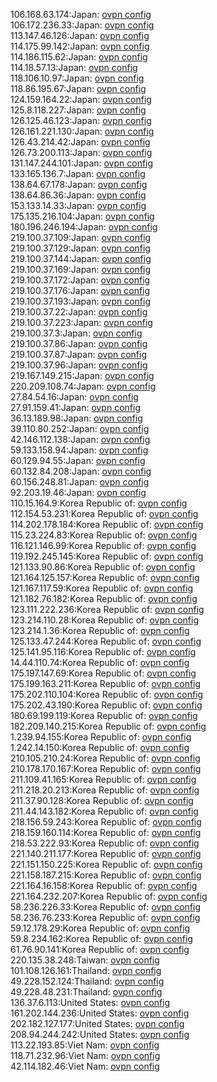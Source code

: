 106.168.63.174:Japan: [ovpn config](vpn/106_168_63_174.ovpn)  
106.172.236.33:Japan: [ovpn config](vpn/106_172_236_33.ovpn)  
113.147.46.126:Japan: [ovpn config](vpn/113_147_46_126.ovpn)  
114.175.99.142:Japan: [ovpn config](vpn/114_175_99_142.ovpn)  
114.186.115.62:Japan: [ovpn config](vpn/114_186_115_62.ovpn)  
114.18.57.13:Japan: [ovpn config](vpn/114_18_57_13.ovpn)  
118.106.10.97:Japan: [ovpn config](vpn/118_106_10_97.ovpn)  
118.86.195.67:Japan: [ovpn config](vpn/118_86_195_67.ovpn)  
124.159.164.22:Japan: [ovpn config](vpn/124_159_164_22.ovpn)  
125.8.118.227:Japan: [ovpn config](vpn/125_8_118_227.ovpn)  
126.125.46.123:Japan: [ovpn config](vpn/126_125_46_123.ovpn)  
126.161.221.130:Japan: [ovpn config](vpn/126_161_221_130.ovpn)  
126.43.214.42:Japan: [ovpn config](vpn/126_43_214_42.ovpn)  
126.73.200.113:Japan: [ovpn config](vpn/126_73_200_113.ovpn)  
131.147.244.101:Japan: [ovpn config](vpn/131_147_244_101.ovpn)  
133.165.136.7:Japan: [ovpn config](vpn/133_165_136_7.ovpn)  
138.64.67.178:Japan: [ovpn config](vpn/138_64_67_178.ovpn)  
138.64.86.36:Japan: [ovpn config](vpn/138_64_86_36.ovpn)  
153.133.14.33:Japan: [ovpn config](vpn/153_133_14_33.ovpn)  
175.135.216.104:Japan: [ovpn config](vpn/175_135_216_104.ovpn)  
180.196.246.194:Japan: [ovpn config](vpn/180_196_246_194.ovpn)  
219.100.37.109:Japan: [ovpn config](vpn/219_100_37_109.ovpn)  
219.100.37.129:Japan: [ovpn config](vpn/219_100_37_129.ovpn)  
219.100.37.144:Japan: [ovpn config](vpn/219_100_37_144.ovpn)  
219.100.37.169:Japan: [ovpn config](vpn/219_100_37_169.ovpn)  
219.100.37.172:Japan: [ovpn config](vpn/219_100_37_172.ovpn)  
219.100.37.176:Japan: [ovpn config](vpn/219_100_37_176.ovpn)  
219.100.37.193:Japan: [ovpn config](vpn/219_100_37_193.ovpn)  
219.100.37.22:Japan: [ovpn config](vpn/219_100_37_22.ovpn)  
219.100.37.223:Japan: [ovpn config](vpn/219_100_37_223.ovpn)  
219.100.37.3:Japan: [ovpn config](vpn/219_100_37_3.ovpn)  
219.100.37.86:Japan: [ovpn config](vpn/219_100_37_86.ovpn)  
219.100.37.87:Japan: [ovpn config](vpn/219_100_37_87.ovpn)  
219.100.37.96:Japan: [ovpn config](vpn/219_100_37_96.ovpn)  
219.167.149.215:Japan: [ovpn config](vpn/219_167_149_215.ovpn)  
220.209.108.74:Japan: [ovpn config](vpn/220_209_108_74.ovpn)  
27.84.54.16:Japan: [ovpn config](vpn/27_84_54_16.ovpn)  
27.91.159.41:Japan: [ovpn config](vpn/27_91_159_41.ovpn)  
36.13.189.98:Japan: [ovpn config](vpn/36_13_189_98.ovpn)  
39.110.80.252:Japan: [ovpn config](vpn/39_110_80_252.ovpn)  
42.146.112.138:Japan: [ovpn config](vpn/42_146_112_138.ovpn)  
59.133.158.94:Japan: [ovpn config](vpn/59_133_158_94.ovpn)  
60.129.94.55:Japan: [ovpn config](vpn/60_129_94_55.ovpn)  
60.132.84.208:Japan: [ovpn config](vpn/60_132_84_208.ovpn)  
60.156.248.81:Japan: [ovpn config](vpn/60_156_248_81.ovpn)  
92.203.19.46:Japan: [ovpn config](vpn/92_203_19_46.ovpn)  
110.15.164.9:Korea Republic of: [ovpn config](vpn/110_15_164_9.ovpn)  
112.154.53.231:Korea Republic of: [ovpn config](vpn/112_154_53_231.ovpn)  
114.202.178.184:Korea Republic of: [ovpn config](vpn/114_202_178_184.ovpn)  
115.23.224.83:Korea Republic of: [ovpn config](vpn/115_23_224_83.ovpn)  
116.121.146.99:Korea Republic of: [ovpn config](vpn/116_121_146_99.ovpn)  
119.192.245.145:Korea Republic of: [ovpn config](vpn/119_192_245_145.ovpn)  
121.133.90.86:Korea Republic of: [ovpn config](vpn/121_133_90_86.ovpn)  
121.164.125.157:Korea Republic of: [ovpn config](vpn/121_164_125_157.ovpn)  
121.167.117.59:Korea Republic of: [ovpn config](vpn/121_167_117_59.ovpn)  
121.182.76.182:Korea Republic of: [ovpn config](vpn/121_182_76_182.ovpn)  
123.111.222.236:Korea Republic of: [ovpn config](vpn/123_111_222_236.ovpn)  
123.214.110.28:Korea Republic of: [ovpn config](vpn/123_214_110_28.ovpn)  
123.214.1.36:Korea Republic of: [ovpn config](vpn/123_214_1_36.ovpn)  
125.133.47.244:Korea Republic of: [ovpn config](vpn/125_133_47_244.ovpn)  
125.141.95.116:Korea Republic of: [ovpn config](vpn/125_141_95_116.ovpn)  
14.44.110.74:Korea Republic of: [ovpn config](vpn/14_44_110_74.ovpn)  
175.197.147.69:Korea Republic of: [ovpn config](vpn/175_197_147_69.ovpn)  
175.199.163.211:Korea Republic of: [ovpn config](vpn/175_199_163_211.ovpn)  
175.202.110.104:Korea Republic of: [ovpn config](vpn/175_202_110_104.ovpn)  
175.202.43.190:Korea Republic of: [ovpn config](vpn/175_202_43_190.ovpn)  
180.69.199.119:Korea Republic of: [ovpn config](vpn/180_69_199_119.ovpn)  
182.209.140.215:Korea Republic of: [ovpn config](vpn/182_209_140_215.ovpn)  
1.239.94.155:Korea Republic of: [ovpn config](vpn/1_239_94_155.ovpn)  
1.242.14.150:Korea Republic of: [ovpn config](vpn/1_242_14_150.ovpn)  
210.105.210.24:Korea Republic of: [ovpn config](vpn/210_105_210_24.ovpn)  
210.178.170.167:Korea Republic of: [ovpn config](vpn/210_178_170_167.ovpn)  
211.109.41.165:Korea Republic of: [ovpn config](vpn/211_109_41_165.ovpn)  
211.218.20.213:Korea Republic of: [ovpn config](vpn/211_218_20_213.ovpn)  
211.37.90.128:Korea Republic of: [ovpn config](vpn/211_37_90_128.ovpn)  
211.44.143.182:Korea Republic of: [ovpn config](vpn/211_44_143_182.ovpn)  
218.156.59.243:Korea Republic of: [ovpn config](vpn/218_156_59_243.ovpn)  
218.159.160.114:Korea Republic of: [ovpn config](vpn/218_159_160_114.ovpn)  
218.53.222.93:Korea Republic of: [ovpn config](vpn/218_53_222_93.ovpn)  
221.140.211.177:Korea Republic of: [ovpn config](vpn/221_140_211_177.ovpn)  
221.151.150.225:Korea Republic of: [ovpn config](vpn/221_151_150_225.ovpn)  
221.158.187.215:Korea Republic of: [ovpn config](vpn/221_158_187_215.ovpn)  
221.164.16.158:Korea Republic of: [ovpn config](vpn/221_164_16_158.ovpn)  
221.164.232.207:Korea Republic of: [ovpn config](vpn/221_164_232_207.ovpn)  
58.236.226.33:Korea Republic of: [ovpn config](vpn/58_236_226_33.ovpn)  
58.236.76.233:Korea Republic of: [ovpn config](vpn/58_236_76_233.ovpn)  
59.12.178.29:Korea Republic of: [ovpn config](vpn/59_12_178_29.ovpn)  
59.8.234.162:Korea Republic of: [ovpn config](vpn/59_8_234_162.ovpn)  
61.76.90.141:Korea Republic of: [ovpn config](vpn/61_76_90_141.ovpn)  
220.135.38.248:Taiwan: [ovpn config](vpn/220_135_38_248.ovpn)  
101.108.126.161:Thailand: [ovpn config](vpn/101_108_126_161.ovpn)  
49.228.152.124:Thailand: [ovpn config](vpn/49_228_152_124.ovpn)  
49.228.48.231:Thailand: [ovpn config](vpn/49_228_48_231.ovpn)  
136.37.6.113:United States: [ovpn config](vpn/136_37_6_113.ovpn)  
161.202.144.236:United States: [ovpn config](vpn/161_202_144_236.ovpn)  
202.182.127.177:United States: [ovpn config](vpn/202_182_127_177.ovpn)  
208.94.244.242:United States: [ovpn config](vpn/208_94_244_242.ovpn)  
113.22.193.85:Viet Nam: [ovpn config](vpn/113_22_193_85.ovpn)  
118.71.232.96:Viet Nam: [ovpn config](vpn/118_71_232_96.ovpn)  
42.114.182.46:Viet Nam: [ovpn config](vpn/42_114_182_46.ovpn)  
